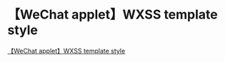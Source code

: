 # 【WeChat applet】WXSS template style
[【WeChat applet】WXSS template style](https://aiwithcloud.com/2022/09/15/%e3%80%90wechat_applet%e3%80%91wxss_template_style/)